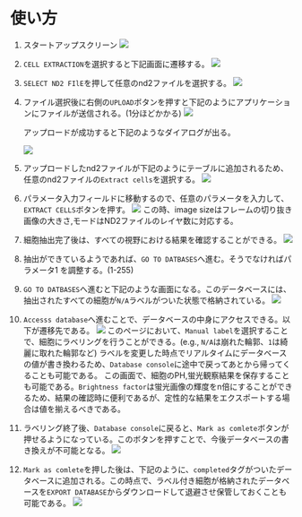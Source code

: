 # 使い方

1. スタートアップスクリーン
    ![](docs_images/1.png)

2. `CELL EXTRACTION`を選択すると下記画面に遷移する。
     ![](docs_images/2.png)
   
3. `SELECT ND2 FIlE`を押して任意のnd2ファイルを選択する。
    ![](docs_images/3.png)

4. ファイル選択後に右側の`UPLOAD`ボタンを押すと下記のようにアプリケーションにファイルが送信される。(1分ほどかかる)
     ![](docs_images/4.png)

    アップロードが成功すると下記のようなダイアログが出る。

    ![](docs_images/5.png)

5. アップロードしたnd2ファイルが下記のようにテーブルに追加されるため、任意のnd2ファイルの`Extract cells`を選択する。
     ![](docs_images/6.png)

6.  パラメータ入力フィールドに移動するので、任意のパラメータを入力して、`EXTRACT CELLS`ボタンを押す。
    ![](docs_images/7.png)
    この時、image sizeはフレームの切り抜き画像の大きさ,モードはND2ファイルのレイヤ数に対応する。

7. 細胞抽出完了後は、すべての視野における結果を確認することができる。
    ![](docs_images/8.png)

8. 抽出ができているようであれば、`GO TO DATBASES`へ進む。そうでなければパラメータ1 を調整する。(1-255)

9. `GO TO DATBASES`へ進むと下記のような画面になる。このデータベースには、抽出されたすべての細胞が`N/A`ラベルがついた状態で格納されている。
    ![](docs_images/9.png)

10. `Accesss database`へ進むことで、データベースの中身にアクセスできる。以下が遷移先である。
    ![](docs_images/10.png)
    このページにおいて、`Manual label`を選択することで、細胞にラベリングを行うことができる。(e.g., `N/A`は崩れた輪郭、`1`は綺麗に取れた輪郭など)
    ラベルを変更した時点でリアルタイムにデータベースの値が書き換わるため、`Database console`に途中で戻ってあとから帰ってくることも可能である。
    この画面で、細胞のPH,蛍光観察結果を保存することも可能である。`Brightness factor`は蛍光画像の輝度をn倍にすることができるため、結果の確認時に便利であるが、定性的な結果をエクスポートする場合は値を揃えるべきである。

11. ラベリング終了後、`Database console`に戻ると、`Mark as comlete`ボタンが押せるようになっている。このボタンを押すことで、今後データベースの書き換えが不可能となる。
     ![](docs_images/12.png)

12. `Mark as comlete`を押した後は、下記のように、`completed`タグがついたデータベースに追加される。この時点で、ラベル付き細胞が格納されたデータベースを`EXPORT DATABASE`からダウンロードして退避させ保管しておくことも可能である。
    ![](docs_images/db.png)
    
   